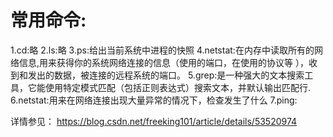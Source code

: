 # 常用命令:
1.cd:略
2.ls:略
3.ps:给出当前系统中进程的快照
4.netstat:在内存中读取所有的网络信息,用来获得你的系统网络连接的信息（使用的端口，在使用的协议等 ），收到和发出的数据，被连接的远程系统的端口。
5.grep:是一种强大的文本搜索工具，它能使用特定模式匹配（包括正则表达式）搜索文本，并默认输出匹配行.
6.netstat:用来在网络连接出现大量异常的情况下，检查发生了什么
7.ping:

详情参见：
  https://blog.csdn.net/freeking101/article/details/53520974
